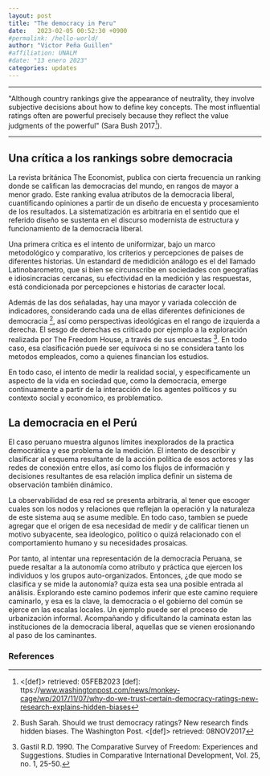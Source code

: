 ```yaml
---
layout: post
title: "The democracy in Peru"
date:   2023-02-05 00:52:30 +0900
#permalink: /hello-world/
author: "Victor Peña Guillen"
#affiliation: UNALM
#date: "13 enero 2023"
categories: updates
---
```


---
"Although country rankings give the appearance of neutrality, they involve subjective decisions about how to define key concepts. The most influential ratings often are powerful precisely because they reflect the value judgments of the powerful" (Sara Bush 2017[^1]).

---

## Una crítica a los rankings sobre democracia

La revista británica The Economist, publica con cierta frecuencia un ranking donde se califican las democracias del mundo, en rangos de mayor a menor grado. Este ranking evalua atributos de la democracia liberal, cuantificando opiniones a partir de un diseño de encuesta y procesamiento de los resultados.
La sistematización es arbitraria en el sentido que el referido diseño se sustenta en el discurso modernista de estructura y funcionamiento de la democracia liberal.

Una primera crítica es el intento de uniformizar, bajo un marco metodológico y comparativo, los criterios y percepciones de paises de diferentes historias.
Un estandard de medidición análogo es el del llamado Latinobarometro, que si bien se circunscribe en sociedades con geografías e idiosincracias cercanas, su efectividad en la medición y las respuestas, está condicionada por percepciones e historias de caracter local.

Además de las dos señaladas, hay una mayor y variada colección de indicadores, considerando cada una de ellas diferentes definiciones de democracia [^2], así como perspectivas ideológicas en el rango de izquierda a derecha. El sesgo de derechas es criticado por ejemplo a la exploración realizada por The Freedom House, a través de sus encuestas [^3]. En todo caso, esa clasificación puede ser equívoca si no se considera tanto los metodos empleados, como a quienes financian los estudios.

En todo caso, el intento de medir la realidad social, y específicamente un aspecto de la vida en sociedad que, como la democracia, emerge continuamente a partir de la interacción de los agentes políticos y su contexto social y economico, es problematico.

## La democracia en el Perú

El caso peruano muestra algunos límites inexplorados de la practica democrática y ese problema de la medición.
El intento de describir y clasificar al esquema resultante de la acción política de esos actores y las redes de conexión entre ellos, así como los flujos de información y decisiones resultantes de esa relación implica definir un sistema de observación también dinámico.

La observabilidad de esa red se presenta arbitraria, al tener que escoger cuales son los nodos y relaciones que reflejan la operación y la naturaleza de este sistema auq se asume medible.
En todo caso, tambien se puede agregar que el origen de esa necesidad de medir y de calificar tienen un motivo subyacente, sea ideologico, politico o quizá relacionado con el comportamiento humano y su necesidades prosaicas.

Por tanto, al intentar una representación de la democracia Peruana, se puede resaltar a la autonomía como atributo y práctica que ejercen los individuos y los grupos auto-organizados.
Entonces, ¿de que modo se clasifica y se mide la autonomía? quiza esta sea una posible entrada al análisis.
Explorando este camino podemos inferir que este camino requiere caminarlo, y esa es la clave, la democracia o el gobierno del común se ejerce en las escalas locales.
Un ejemplo puede ser el proceso de urbanización informal.
Acompañando y dificultando la caminata estan las instituciones de la democracia liberal, aquellas que se vienen erosionando al paso de los caminantes.

### References

[^1]: <[def]> retrieved: 05FEB2023
[def]: ttps://www.washingtonpost.com/news/monkey-cage/wp/2017/11/07/why-do-we-trust-certain-democracy-ratings-new-research-explains-hidden-biases

[^2]: Bush Sarah. Should we trust democracy ratings? New research finds hidden biases. The Washington Post. <[def]> retrieved: 08NOV2017

[^3]: Gastil R.D. 1990. The Comparative Survey of Freedom: Experiences and Suggestions. Studies in Comparative International Development, Vol. 25, no. 1, 25-50.

